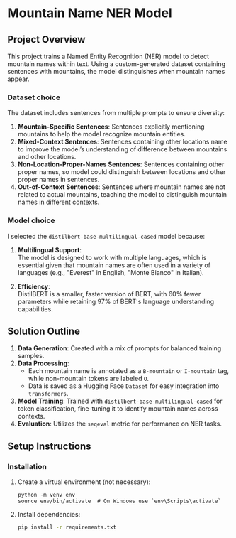 # Mountain Name NER Model

## Project Overview
This project trains a Named Entity Recognition (NER) model to detect mountain names within text. Using a custom-generated dataset containing sentences with mountains, the model distinguishes when mountain names appear.

### Dataset choice
The dataset includes sentences from multiple prompts to ensure diversity:
1. **Mountain-Specific Sentences**: Sentences explicitly mentioning mountains to help the model recognize mountain entities.
2. **Mixed-Context Sentences**: Sentences containing other locations name to improve the model’s understanding of difference between mountains and other locations.
3. **Non-Location-Proper-Names Sentences**: Sentences containing other proper names, so model could distinguish between locations and other proper names in sentences.
4. **Out-of-Context Sentences**: Sentences where mountain names are not related to actual mountains, teaching the model to distinguish mountain names in different contexts.

### Model choice
I selected the `distilbert-base-multilingual-cased` model because:

1. **Multilingual Support**:  
   The model is designed to work with multiple languages, which is essential given that mountain names are often used in a variety of languages (e.g., "Everest" in English, "Monte Bianco" in Italian).

2. **Efficiency**:  
   DistilBERT is a smaller, faster version of BERT, with 60% fewer parameters while retaining 97% of BERT's language understanding capabilities. 


## Solution Outline
1. **Data Generation**: Created with a mix of prompts for balanced training samples.
2. **Data Processing**: 
   - Each mountain name is annotated as a `B-mountain` or `I-mountain` tag, while non-mountain tokens are labeled `O`.
   - Data is saved as a Hugging Face `Dataset` for easy integration into `transformers`.
3. **Model Training**: Trained with `distilbert-base-multilingual-cased` for token classification, fine-tuning it to identify mountain names across contexts.
4. **Evaluation**: Utilizes the `seqeval` metric for performance on NER tasks.

## Setup Instructions

### Installation
1. Create a virtual environment (not necessary):
   ```
   python -m venv env
   source env/bin/activate  # On Windows use `env\Scripts\activate`
   ```

2. Install dependencies:
   ```bash
   pip install -r requirements.txt
   ```
